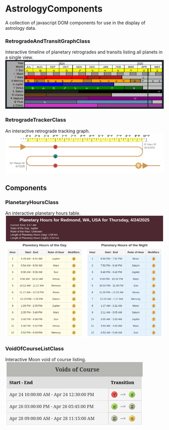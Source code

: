 # AstrologyComponents
A collection of javascript DOM components for use in the display of astrology data.

### RetrogradeAndTransitGraphClass
Interactive timeline of planetary retrogrades and transits listing all planets in a single view.
![Retrograde and Transit Graph Astrology Component Screenshot](img/RetrogradeAndTransitGraph.png)

### RetrogradeTrackerClass
An interactive retrograde tracking graph.
![Retrograde Tracker Astrology Component Screenshot](img/RetrogradeTracker.png)

## Components
### PlanetaryHoursClass
An interactive planetary hours table.
![Planetary Hours Astrology Component Screenshot](img/PlanetaryHours.png)

### VoidOfCourseListClass
Interactive Moon void of course listing.
![Moon Void of Course List Astrology Component Screenshot](img/VoidOfCourseList.png)
